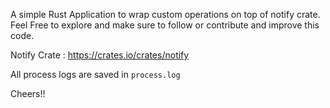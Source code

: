 A simple Rust Application to wrap custom operations on top of notify crate.
Feel Free to explore and make sure to follow or contribute and improve this code.

Notify Crate : <https://crates.io/crates/notify>

All process logs are saved in `process.log`

Cheers!!
